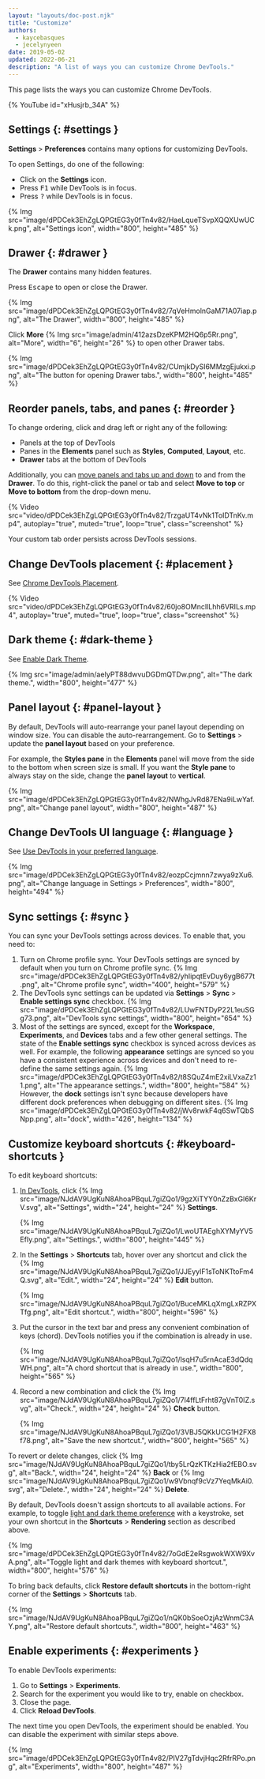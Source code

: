 ```yaml
---
layout: "layouts/doc-post.njk"
title: "Customize"
authors:
  - kaycebasques
  - jecelynyeen
date: 2019-05-02
updated: 2022-06-21
description: "A list of ways you can customize Chrome DevTools."
---
```


This page lists the ways you can customize Chrome DevTools.

{% YouTube id="xHusjrb_34A" %}

## Settings {: #settings }

**Settings** > **Preferences** contains many options for customizing DevTools.

To open Settings, do one of the following:

- Click on the **Settings** icon.
- Press <kbd>F1</kbd> while DevTools is in focus.
- Press <kbd>?</kbd> while DevTools is in focus.

{% Img src="image/dPDCek3EhZgLQPGtEG3y0fTn4v82/HaeLqueTSvpXQQXUwUCk.png", alt="Settings icon", width="800", height="485" %}


## Drawer {: #drawer }

The **Drawer** contains many hidden features.

Press <kbd>Escape</kbd> to open or close the Drawer.

{% Img src="image/dPDCek3EhZgLQPGtEG3y0fTn4v82/7qVeHmolnGaM71A07iap.png", alt="The Drawer", width="800", height="485" %}

Click **More** {% Img src="image/admin/412azsDzeKPM2HQ6p5Rr.png", alt="More", width="6", height="26" %} to open other Drawer
tabs.

{% Img src="image/dPDCek3EhZgLQPGtEG3y0fTn4v82/CUmjkDySI6MMzgEjukxi.png", alt="The button for opening Drawer tabs.", width="800", height="485" %}


## Reorder panels, tabs, and panes {: #reorder }

To change ordering, click and drag left or right any of the following:

- Panels at the top of DevTools
- Panes in the **Elements** panel such as **Styles**, **Computed**, **Layout**, etc.
- **Drawer** tabs at the bottom of DevTools

Additionally, you can [move panels and tabs up and down](/blog/new-in-devtools-87/#moveable-tools) to and from the **Drawer**. To do this, right-click the panel or tab and select **Move to top** or **Move to bottom** from the drop-down menu.

{% Video src="video/dPDCek3EhZgLQPGtEG3y0fTn4v82/TrzgaUT4vNk1ToIDTnKv.mp4", autoplay="true", muted="true", loop="true", class="screenshot" %}

Your custom tab order persists across DevTools sessions.

## Change DevTools placement {: #placement }

See [Chrome DevTools Placement](/docs/devtools/customize/placement).

{% Video src="video/dPDCek3EhZgLQPGtEG3y0fTn4v82/60jo8OMncIlLhh6VRILs.mp4", autoplay="true", muted="true", loop="true", class="screenshot" %}


## Dark theme {: #dark-theme }

See [Enable Dark Theme](/docs/devtools/customize/dark-theme).

{% Img src="image/admin/aeIyPT88dwvuDGDmQTDw.png", alt="The dark theme.", width="800", height="477" %}


## Panel layout {: #panel-layout }

By default, DevTools will auto-rearrange your panel layout depending on window size. You can disable the auto-rearrangement. Go to **Settings** > update the **panel layout** based on your preference. 

For example, the **Styles pane** in the **Elements** panel will move from the side to the bottom when screen size is small. If you want the **Style pane** to always stay on the side, change the **panel layout** to **vertical**.

{% Img src="image/dPDCek3EhZgLQPGtEG3y0fTn4v82/NWhgJvRd87ENa9iLwYaf.png", alt="Change panel layout", width="800", height="487" %}


## Change DevTools UI language {: #language }

See [Use DevTools in your preferred language](/blog/new-in-devtools-94/#localized).

{% Img src="image/dPDCek3EhZgLQPGtEG3y0fTn4v82/eozpCcjmnn7zwya9zXu6.png", alt="Change language in Settings > Preferences", width="800", height="494" %}


## Sync settings {: #sync }

You can sync your DevTools settings across devices. To enable that, you need to:

1. Turn on Chrome profile sync. Your DevTools settings are synced by default when you turn on Chrome profile sync.
    {% Img src="image/dPDCek3EhZgLQPGtEG3y0fTn4v82/yhIipqtEvDuy6ygB677t.png", alt="Chrome profile sync", width="400", height="579" %}
2. The DevTools sync settings can be updated via **Settings** > **Sync** > **Enable settings sync** checkbox.
    {% Img src="image/dPDCek3EhZgLQPGtEG3y0fTn4v82/LUwFNTDyP22L1euSGg73.png", alt="DevTools sync settings", width="800", height="654" %}
3. Most of the settings are synced, except for the **Workspace**, **Experiments**, and **Devices** tabs and a few other general settings. The state of the **Enable settings sync** checkbox is synced across devices as well.
  For example, the following **appearance** settings are synced so you have a consistent experience across devices and don't need to re-define the same settings again.
    {% Img src="image/dPDCek3EhZgLQPGtEG3y0fTn4v82/t8SQuZ4mE2xiLVxaZz11.png", alt="The appearance settings.", width="800", height="584" %}
  However, the **dock** settings isn't sync because developers have different dock preferences when debugging on different sites.
    {% Img src="image/dPDCek3EhZgLQPGtEG3y0fTn4v82/jWv8rwkF4q6SwTQbSNpp.png", alt="dock", width="426", height="134" %}


## Customize keyboard shortcuts {: #keyboard-shortcuts }

To edit keyboard shortcuts:

1. [In DevTools](/docs/devtools/open/), click {% Img src="image/NJdAV9UgKuN8AhoaPBquL7giZQo1/9gzXiTYY0nZzBxGI6KrV.svg", alt="Settings", width="24", height="24" %} **Settings**.

   {% Img src="image/NJdAV9UgKuN8AhoaPBquL7giZQo1/LwoUTAEghXYMyYV5EfIy.png", alt="Settings.", width="800", height="445" %}

1. In the **Settings** > **Shortcuts** tab, hover over any shortcut and click the {% Img src="image/NJdAV9UgKuN8AhoaPBquL7giZQo1/JJEyylF1sToNKTtoFm4Q.svg", alt="Edit.", width="24", height="24" %} **Edit** button.

   {% Img src="image/NJdAV9UgKuN8AhoaPBquL7giZQo1/BuceMKLqXmgLxRZPXTfg.png", alt="Edit shortcut.", width="800", height="596" %}

1. Put the cursor in the text bar and press any convenient combination of keys (chord). DevTools notifies you if the combination is already in use.

   {% Img src="image/NJdAV9UgKuN8AhoaPBquL7giZQo1/lsqH7u5rnAcaE3dQdqWH.png", alt="A chord shortcut that is already in use.", width="800", height="565" %}

1. Record a new combination and click the {% Img src="image/NJdAV9UgKuN8AhoaPBquL7giZQo1/7l4ffLtFrht87gVnT0IZ.svg", alt="Check.", width="24", height="24" %} **Check** button.

   {% Img src="image/NJdAV9UgKuN8AhoaPBquL7giZQo1/3VBJ5QKkUCG1H2FX8f78.png", alt="Save the new shortcut.", width="800", height="565" %}

To revert or delete changes, click {% Img src="image/NJdAV9UgKuN8AhoaPBquL7giZQo1/tby5LrQzKTKzHia2fEBO.svg", alt="Back.", width="24", height="24" %} **Back** or {% Img src="image/NJdAV9UgKuN8AhoaPBquL7giZQo1/w9Vbnqf9cVz7YeqMkAi0.svg", alt="Delete.", width="24", height="24" %} **Delete**.

By default, DevTools doesn't assign shortcuts to all available actions. For example, to toggle [light and dark theme preference](/docs/devtools/rendering/emulate-css/#emulate-css-media-feature-prefers-color-scheme) with a keystroke, set your own shortcut in the **Shortcuts** > **Rendering** section as described above.

{% Img src="image/dPDCek3EhZgLQPGtEG3y0fTn4v82/7oGdE2eRsgwokWXW9XvA.png", alt="Toggle light and dark themes with keyboard shortcut.", width="800", height="576" %}

To bring back defaults, click **Restore default shortcuts** in the bottom-right corner of the **Settings** > **Shortcuts** tab.

{% Img src="image/NJdAV9UgKuN8AhoaPBquL7giZQo1/nQK0bSoeOzjAzWnmC3AY.png", alt="Restore default shortcuts.", width="800", height="463" %}

## Enable experiments {: #experiments }

To enable DevTools experiments:

1.  Go to **Settings** > **Experiments**.
2.  Search for the experiment you would like to try, enable on checkbox.
3.  Close the page.
4.  Click **Reload DevTools**.

The next time you open DevTools, the experiment should be enabled. You can disable the experiment with similar steps above.

{% Img src="image/dPDCek3EhZgLQPGtEG3y0fTn4v82/PIV27gTdvjHqc2RfrRPo.png", alt="Experiments", width="800", height="487" %}

